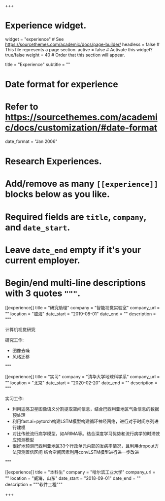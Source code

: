 +++
# Experience widget.
widget = "experience"  # See https://sourcethemes.com/academic/docs/page-builder/
headless = false # This file represents a page section.
active = false  # Activate this widget? true/false
weight = 40  # Order that this section will appear.

title = "Experience"
subtitle = ""

# Date format for experience
#   Refer to https://sourcethemes.com/academic/docs/customization/#date-format
date_format = "Jan 2006"

# Research Experiences.
#   Add/remove as many `[[experience]]` blocks below as you like.
#   Required fields are `title`, `company`, and `date_start`.
#   Leave `date_end` empty if it's your current employer.
#   Begin/end multi-line descriptions with 3 quotes `"""`.
[[experience]]
  title = "研究助理"
  company = "智能视觉实验室"
  company_url = ""
  location = "威海"
  date_start = "2019-08-01"
  date_end = ""
  description = """

计算机视觉研究

研究工作:

- 图像去噪
- 风格迁移

"""

[[experience]]
  title = "实习"
  company = "清华大学地球科学系"
  company_url = ""
  location = "北京"
  date_start = "2020-02-20"
  date_end = ""
  description = """

实习工作:

- 利用遥感卫星图像语义分割提取空间信息，结合巴西利亚地区气象信息的数据预处理
- 利用fast.ai+pytorch构建LSTM模型构建循环神经网络，进行对于时间序列进行建模
- 对比传统流行病学模型，如ARIMA等。结合深度学习优势和流行病学的时滞效应预测模型
- 很好地预测巴西利亚地区33个行政单元内部的发病率情况，且利用dropout方法预测置信区间
    结合空间因素利用convLSTM模型进行进一步改进

"""

[[experience]]
  title = "本科生"
  company = "哈尔滨工业大学"
  company_url = ""
  location = "威海，山东"
  date_start = "2018-09-01"
  date_end = ""
  description = """软件工程"""

+++
